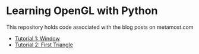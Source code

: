 # Learning OpenGL with Python

This repository holds code associated with the blog posts on metamost.com

* [Tutorial 1: Window](https://metamost.com/opengl-with-python)
* [Tutorial 2: First Triangle](https://metamost.com/opengl-with-python)
